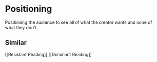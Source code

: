 # Positioning
Positioning the audience to see all of what the creator wants and none of what they don't.
## Similar
[[Resistant Reading]]
[[Dominant Reading]]
